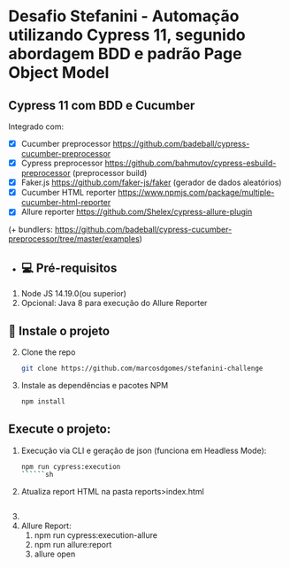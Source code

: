 # Desafio Stefanini - Automação utilizando Cypress 11, segunido abordagem BDD e padrão Page Object Model

## Cypress 11 com BDD e Cucumber

Integrado com:

- [x] Cucumber preprocessor https://github.com/badeball/cypress-cucumber-preprocessor 
- [x] Cypress preprocessor https://github.com/bahmutov/cypress-esbuild-preprocessor (preprocessor build)
- [x] Faker.js https://github.com/faker-js/faker (gerador de dados aleatórios)
- [x] Cucumber HTML reporter https://www.npmjs.com/package/multiple-cucumber-html-reporter
- [x] Allure reporter https://github.com/Shelex/cypress-allure-plugin

(+ bundlers: https://github.com/badeball/cypress-cucumber-preprocessor/tree/master/examples)

- ## 💻 Pré-requisitos

1. Node JS 14.19.0(ou superior)
2. Opcional: Java 8 para execução do Allure Reporter

## 🚀 Instale o projeto

2. Clone the repo
   ```sh
   git clone https://github.com/marcosdgomes/stefanini-challenge
   ```
3. Instale as dependências e pacotes NPM
   ```sh
   npm install
   ```

## Execute o projeto:

1. Execução via CLI e geração de json (funciona em Headless Mode): 
    ```sh 
   npm run cypress:execution  
   ``````sh 
2. Atualiza report HTML na pasta reports>index.html
    ```sh 
2.
3. Allure Report: 
   1. npm run cypress:execution-allure
   2. npm run allure:report
   3. allure open
   
   
